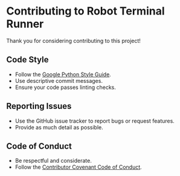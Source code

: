 # Contributing to Robot Terminal Runner

Thank you for considering contributing to this project!

## Code Style

- Follow the [Google Python Style Guide](https://google.github.io/styleguide/pyguide.html).
- Use descriptive commit messages.
- Ensure your code passes linting checks.

## Reporting Issues

- Use the GitHub issue tracker to report bugs or request features.
- Provide as much detail as possible.

## Code of Conduct

- Be respectful and considerate.
- Follow the [Contributor Covenant Code of Conduct](https://www.contributor-covenant.org/version/2/0/code_of_conduct/).
